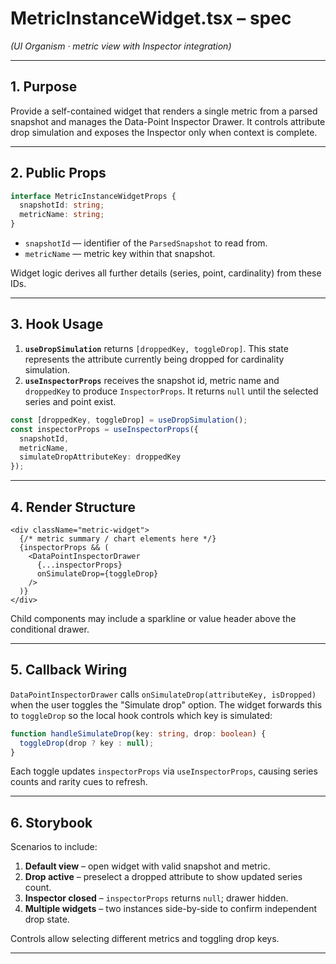 # MetricInstanceWidget.tsx – spec
*(UI Organism · metric view with Inspector integration)*

---

## 1. Purpose

Provide a self-contained widget that renders a single metric from a parsed snapshot and manages the Data-Point Inspector Drawer. It controls attribute drop simulation and exposes the Inspector only when context is complete.

---

## 2. Public Props

```ts
interface MetricInstanceWidgetProps {
  snapshotId: string;
  metricName: string;
}
```

- `snapshotId` — identifier of the `ParsedSnapshot` to read from.
- `metricName` — metric key within that snapshot.

Widget logic derives all further details (series, point, cardinality) from these IDs.

---

## 3. Hook Usage

1. **`useDropSimulation`** returns `[droppedKey, toggleDrop]`. This state represents the attribute currently being dropped for cardinality simulation.
2. **`useInspectorProps`** receives the snapshot id, metric name and `droppedKey` to produce `InspectorProps`. It returns `null` until the selected series and point exist.

```ts
const [droppedKey, toggleDrop] = useDropSimulation();
const inspectorProps = useInspectorProps({
  snapshotId,
  metricName,
  simulateDropAttributeKey: droppedKey
});
```

---

## 4. Render Structure

```tsx
<div className="metric-widget">
  {/* metric summary / chart elements here */}
  {inspectorProps && (
    <DataPointInspectorDrawer
      {...inspectorProps}
      onSimulateDrop={toggleDrop}
    />
  )}
</div>
```

Child components may include a sparkline or value header above the conditional drawer.

---

## 5. Callback Wiring

`DataPointInspectorDrawer` calls `onSimulateDrop(attributeKey, isDropped)` when the user toggles the "Simulate drop" option. The widget forwards this to `toggleDrop` so the local hook controls which key is simulated:

```ts
function handleSimulateDrop(key: string, drop: boolean) {
  toggleDrop(drop ? key : null);
}
```

Each toggle updates `inspectorProps` via `useInspectorProps`, causing series counts and rarity cues to refresh.

---

## 6. Storybook

Scenarios to include:

1. **Default view** – open widget with valid snapshot and metric.
2. **Drop active** – preselect a dropped attribute to show updated series count.
3. **Inspector closed** – `inspectorProps` returns `null`; drawer hidden.
4. **Multiple widgets** – two instances side-by-side to confirm independent drop state.

Controls allow selecting different metrics and toggling drop keys.

---
